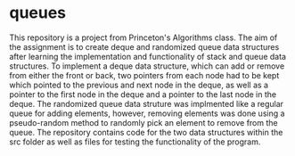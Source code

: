 # queues

This repository is a project from Princeton's Algorithms class. The aim of the assignment is to create deque and randomized queue data structures after learning the implementation and functionality of stack and queue data structures. To implement a deque data structure, which can add or remove from either the front or back, two pointers from each node had to be kept which pointed to the previous and next node in the deque, as well as a pointer to the first node in the deque and a pointer to the last node in the deque. The randomized queue data struture was implmented like a regular queue for adding elements, however, removing elements was done using a pseudo-random method to randomly pick an element to remove from the queue. The repository contains code for the two data structures within the src folder as well as files for testing the functionality of the program.
